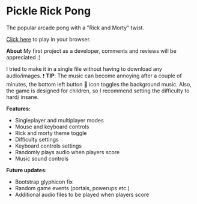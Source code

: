 # Pickle Rick Pong

The popular arcade pong with a "Rick and Morty" twist.

[Click here](https://pickle-rick-pong.herokuapp.com// "Pickle Rick Pong") to play in your browser.

**About**
My first project as a developer, comments and reviews will be appreciated :)

I tried to make it in a single file without having to download any audio/images.
:heavy_exclamation_mark: **TIP**: The music can become annoying after a couple of minutes, the bottom left button :loudspeaker: icon toggles the background music.
Also, the game is designed for children, so I recommend setting the difficulty to hard/ insane.

**Features:**
 * Singleplayer and multiplayer modes
 * Mouse and keyboard controls
 * Rick and morty theme toggle
 * Difficulty settings
 * Keyboard controls settings
 * Randomly plays audio when players score
 * Music sound controls


**Future updates:**
* Bootstrap glyphicon fix
* Random game events (portals, powerups etc.)
* Additional audio files to be played when players score



